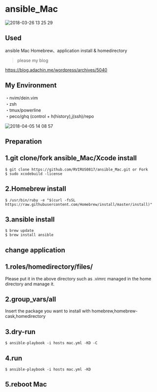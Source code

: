 # ansible_Mac

![2018-03-26 13 25 29](https://user-images.githubusercontent.com/5633085/37886882-2bb49378-30f9-11e8-8e90-b305484ed28d.png)

##  Used
ansible Mac
Homebrew、application install & homedirectory
> please my blog

https://blog.adachin.me/wordpress/archives/5040

## My Environment

・nvim/dein.vim  
・zsh  
・tmux/powerline  
・peco/ghq (control + h(history),j(ssh)/repo   

![2018-04-05 14 08 57](https://user-images.githubusercontent.com/5633085/38348117-ee9d3c4e-38da-11e8-9a9e-6d40173133a2.png)


## Preparation

## 1.git clone/fork ansible_Mac/Xcode install
````
$ git clone https://github.com/RVIRUS0817/ansible_Mac.git or Fork
$ sudo xcodebuild -license
````

## 2.Homebrew install
````
$ /usr/bin/ruby -e "$(curl -fsSL https://raw.githubusercontent.com/Homebrew/install/master/install)"
````

## 3.ansible install
````
$ brew update
$ brew install ansible
````

## change application

## 1.roles/homedirectory/files/
Please put it in the above directory such as .vimrc managed in the home directory and manage it.

## 2.group_vars/all
Insert the package you want to install with homebrew,homebrew-cask,homedirectory

## 3.dry-run
````
$ ansible-playbook -i hosts mac.yml -KD -C
````

## 4.run
````
$ ansible-playbook -i hosts mac.yml -KD
````
## 5.reboot Mac

